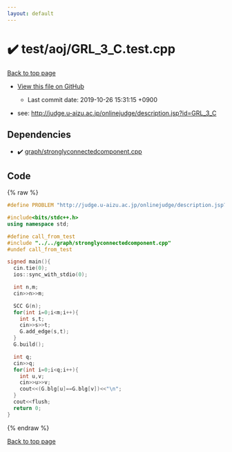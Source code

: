 ```yaml
---
layout: default
---
```


<!-- mathjax config similar to math.stackexchange -->
<script type="text/javascript" async
  src="https://cdnjs.cloudflare.com/ajax/libs/mathjax/2.7.5/MathJax.js?config=TeX-MML-AM_CHTML">
</script>
<script type="text/x-mathjax-config">
  MathJax.Hub.Config({
    TeX: { equationNumbers: { autoNumber: "AMS" }},
    tex2jax: {
      inlineMath: [ ['$','$'] ],
      processEscapes: true
    },
    "HTML-CSS": { matchFontHeight: false },
    displayAlign: "left",
    displayIndent: "2em"
  });
</script>

<script type="text/javascript" src="https://cdnjs.cloudflare.com/ajax/libs/jquery/3.4.1/jquery.min.js"></script>
<script src="https://cdn.jsdelivr.net/npm/jquery-balloon-js@1.1.2/jquery.balloon.min.js" integrity="sha256-ZEYs9VrgAeNuPvs15E39OsyOJaIkXEEt10fzxJ20+2I=" crossorigin="anonymous"></script>
<script type="text/javascript" src="../../../assets/js/copy-button.js"></script>
<link rel="stylesheet" href="../../../assets/css/copy-button.css" />


# :heavy_check_mark: test/aoj/GRL_3_C.test.cpp
<a href="../../../index.html">Back to top page</a>

* <a href="{{ site.github.repository_url }}/blob/master/test/aoj/GRL_3_C.test.cpp">View this file on GitHub</a>
    - Last commit date: 2019-10-26 15:31:15 +0900


* see: <a href="http://judge.u-aizu.ac.jp/onlinejudge/description.jsp?id=GRL_3_C">http://judge.u-aizu.ac.jp/onlinejudge/description.jsp?id=GRL_3_C</a>


## Dependencies
* :heavy_check_mark: <a href="../../../library/graph/stronglyconnectedcomponent.cpp.html">graph/stronglyconnectedcomponent.cpp</a>


## Code
{% raw %}
```cpp
#define PROBLEM "http://judge.u-aizu.ac.jp/onlinejudge/description.jsp?id=GRL_3_C"

#include<bits/stdc++.h>
using namespace std;

#define call_from_test
#include "../../graph/stronglyconnectedcomponent.cpp"
#undef call_from_test

signed main(){
  cin.tie(0);
  ios::sync_with_stdio(0);

  int n,m;
  cin>>n>>m;

  SCC G(n);
  for(int i=0;i<m;i++){
    int s,t;
    cin>>s>>t;
    G.add_edge(s,t);
  }
  G.build();

  int q;
  cin>>q;
  for(int i=0;i<q;i++){
    int u,v;
    cin>>u>>v;
    cout<<(G.blg[u]==G.blg[v])<<"\n";
  }
  cout<<flush;
  return 0;
}

```
{% endraw %}

<a href="../../../index.html">Back to top page</a>

